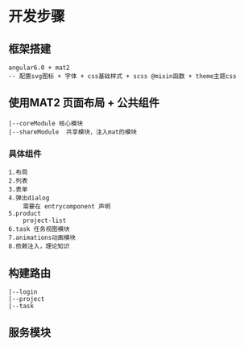 # 开发步骤
## 框架搭建
    angular6.0 + mat2
    -- 配置svg图标 + 字体 + css基础样式 + scss @mixin函数 + theme主题css
## 使用MAT2 页面布局 + 公共组件
    |--coreModule 核心模块
    |--shareModule  共享模块，注入mat的模块
### 具体组件
    1.布局
    2.列表
    3.表单
    4.弹出dialog
        需要在 entrycomponent 声明
    5.product
        project-list
    6.task 任务视图模块
    7.animations动画模块
    8.依赖注入，理论知识
## 构建路由
    |--login
    |--project
    |--task
## 服务模块